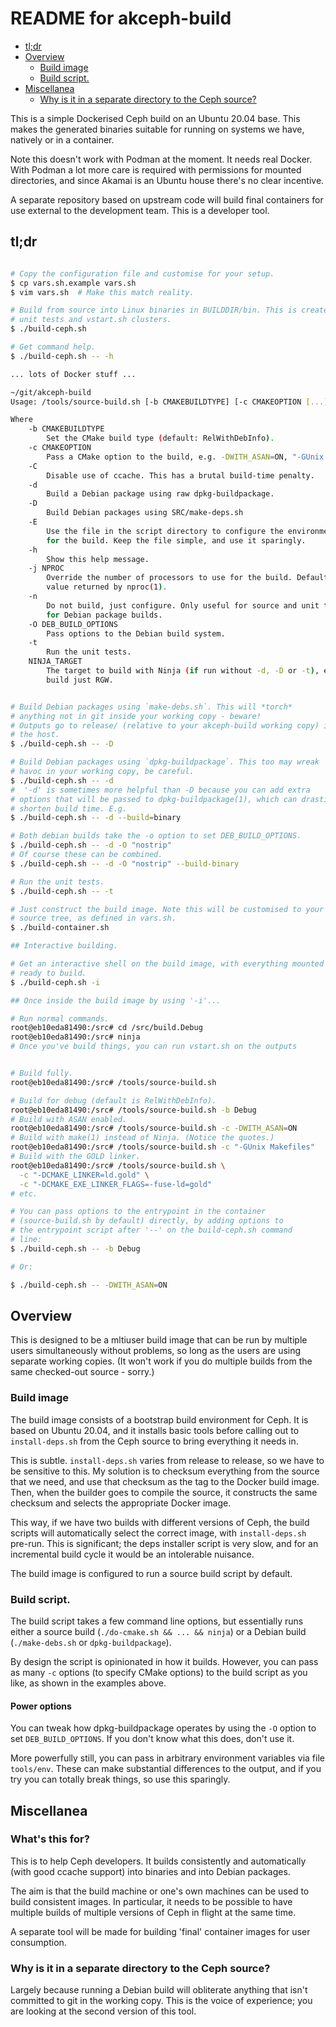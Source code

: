 # README for akceph-build

<!-- vscode-markdown-toc -->
* [tl;dr](#tldr)
* [Overview](#Overview)
	* [Build image](#Buildimage)
	* [Build script.](#Buildscript.)
* [Miscellanea](#Miscellanea)
	* [Why is it in a separate directory to the Ceph source?](#WhyisitinaseparatedirectorytotheCephsource)

<!-- vscode-markdown-toc-config
	numbering=false
	autoSave=true
	/vscode-markdown-toc-config -->
<!-- /vscode-markdown-toc -->

This is a simple Dockerised Ceph build on an Ubuntu 20.04 base. This makes the
generated binaries suitable for running on systems we have, natively or in a
container.

Note this doesn't work with Podman at the moment. It needs real Docker. With
Podman a lot more care is required with permissions for mounted directories,
and since Akamai is an Ubuntu house there's no clear incentive.

A separate repository based on upstream code will build final containers for
use external to the development team. This is a developer tool.

## <a name='tldr'></a>tl;dr

```sh

# Copy the configuration file and customise for your setup.
$ cp vars.sh.example vars.sh
$ vim vars.sh  # Make this match reality.

# Build from source into Linux binaries in BUILDDIR/bin. This is create for
# unit tests and vstart.sh clusters.
$ ./build-ceph.sh

# Get command help.
$ ./build-ceph.sh -- -h

... lots of Docker stuff ...

~/git/akceph-build
Usage: /tools/source-build.sh [-b CMAKEBUILDTYPE] [-c CMAKEOPTION [...]] [-C] [-d|-D|-t] [-E] [-j NPROC] [-n] [-O DEB_BUILD_OPTIONS] [NINJA_TARGET...]

Where
    -b CMAKEBUILDTYPE
        Set the CMake build type (default: RelWithDebInfo).
    -c CMAKEOPTION
        Pass a CMake option to the build, e.g. -DWITH_ASAN=ON, "-GUnix Makefiles".
    -C
        Disable use of ccache. This has a brutal build-time penalty.
    -d
        Build a Debian package using raw dpkg-buildpackage.
    -D
        Build Debian packages using SRC/make-deps.sh
    -E
        Use the file in the script directory to configure the environment
        for the build. Keep the file simple, and use it sparingly.
    -h
        Show this help message.
    -j NPROC
        Override the number of processors to use for the build. Default is half the
        value returned by nproc(1).
    -n
        Do not build, just configure. Only useful for source and unit test builds, not
        for Debian package builds.
    -O DEB_BUILD_OPTIONS
        Pass options to the Debian build system.
    -t
        Run the unit tests.
    NINJA_TARGET
        The target to build with Ninja (if run without -d, -D or -t), e.g. radosgwd to
        build just RGW.


# Build Debian packages using `make-debs.sh`. This will *torch*
# anything not in git inside your working copy - beware!
# Outputs go to release/ (relative to your akceph-build working copy) in
# the host.
$ ./build-ceph.sh -- -D

# Build Debian packages using `dpkg-buildpackage`. This too may wreak
# havoc in your working copy, be careful.
$ ./build-ceph.sh -- -d
#  '-d' is sometimes more helpful than -D because you can add extra
# options that will be passed to dpkg-buildpackage(1), which can drastically
# shorten build time. E.g.
$ ./build-ceph.sh -- -d --build=binary

# Both debian builds take the -o option to set DEB_BUILD_OPTIONS.
$ ./build-ceph.sh -- -d -O "nostrip"
# Of course these can be combined.
$ ./build-ceph.sh -- -d -O "nostrip" --build-binary

# Run the unit tests.
$ ./build-ceph.sh -- -t

# Just construct the build image. Note this will be customised to your
# source tree, as defined in vars.sh.
$ ./build-container.sh

## Interactive building.

# Get an interactive shell on the build image, with everything mounted
# ready to build.
$ ./build-ceph.sh -i

## Once inside the build image by using '-i'...

# Run normal commands.
root@eb10eda81490:/src# cd /src/build.Debug
root@eb10eda81490:/src# ninja
# Once you've build things, you can run vstart.sh on the outputs


# Build fully.
root@eb10eda81490:/src# /tools/source-build.sh

# Build for debug (default is RelWithDebInfo).
root@eb10eda81490:/src# /tools/source-build.sh -b Debug
# Build with ASAN enabled.
root@eb10eda81490:/src# /tools/source-build.sh -c -DWITH_ASAN=ON
# Build with make(1) instead of Ninja. (Notice the quotes.)
root@eb10eda81490:/src# /tools/source-build.sh -c "-GUnix Makefiles"
# Build with the GOLD linker.
root@eb10eda81490:/src# /tools/source-build.sh \
  -c "-DCMAKE_LINKER=ld.gold" \
  -c "-DCMAKE_EXE_LINKER_FLAGS=-fuse-ld=gold"
# etc.

# You can pass options to the entrypoint in the container
# (source-build.sh by default) directly, by adding options to
# the entrypoint script after '--' on the build-ceph.sh command
# line:
$ ./build-ceph.sh -- -b Debug

# Or:

$ ./build-ceph.sh -- -DWITH_ASAN=ON

```

## <a name='Overview'></a>Overview

This is designed to be a mltiuser build image that can be run by multiple
users simultaneously without problems, so long as the users are using separate
working copies. (It won't work if you do multiple builds from the same
checked-out source - sorry.)

### <a name='Buildimage'></a>Build image

The build image consists of a bootstrap build environment for Ceph. It is
based on Ubuntu 20.04, and it installs basic tools before calling out to
`install-deps.sh` from the Ceph source to bring everything it needs in.

This is subtle. `install-deps.sh` varies from release to release, so we have
to be sensitive to this. My solution is to checksum everything from the source
that we need, and use that checksum as the tag to the Docker build image.
Then, when the builder goes to compile the source, it constructs the same
checksum and selects the appropriate Docker image.

This way, if we have two builds with different versions of Ceph, the build
scripts will automatically select the correct image, with `install-deps.sh`
pre-run. This is significant; the deps installer script is very slow, and for
an incremental build cycle it would be an intolerable nuisance.

The build image is configured to run a source build script by default.

### <a name='Buildscript.'></a>Build script.

The build script takes a few command line options, but essentially runs either
a source build (`./do-cmake.sh && ... && ninja`) or a Debian build
(`./make-debs.sh` or `dpkg-buildpackage`).

By design the script is opinionated in how it builds. However, you can pass as
many `-c` options (to specify CMake options) to the build script as you like,
as shown in the examples above.

#### Power options

You can tweak how dpkg-buildpackage operates by using the `-O` option to
set `DEB_BUILD_OPTIONS`. If you don't know what this does, don't use it.

More powerfully still, you can pass in arbitrary environment variables via
file `tools/env`. These can make substantial differences to the output, and if
you try you can totally break things, so use this sparingly.

## <a name='Miscellanea'></a>Miscellanea

### What's this for?

This is to help Ceph developers. It builds consistently and automatically
(with good ccache support) into binaries and into Debian packages.

The aim is that the build machine or one's own machines can be used to build
consistent images. In particular, it needs to be possible to have multiple
builds of multiple versions of Ceph in flight at the same time.

A separate tool will be made for building 'final' container images for user
consumption.

### <a name='WhyisitinaseparatedirectorytotheCephsource'></a>Why is it in a separate directory to the Ceph source?

Largely because running a Debian build will obliterate anything that isn't
committed to git in the working copy. This is the voice of experience; you are
looking at the second version of this tool.


